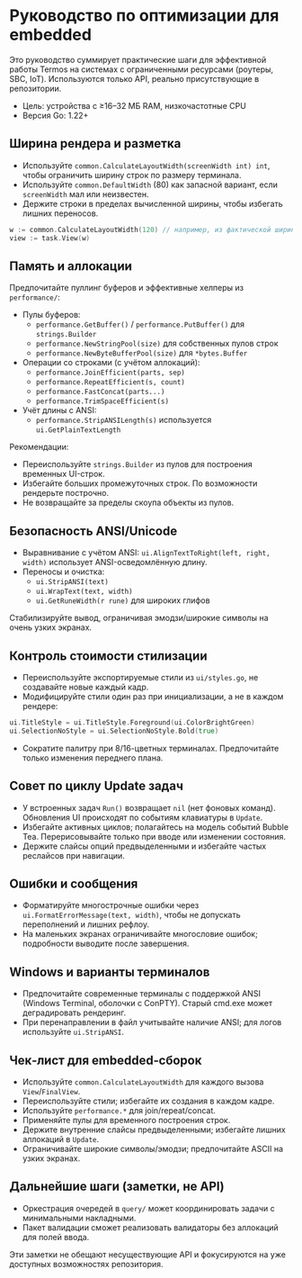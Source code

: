 # Руководство по оптимизации для embedded

Это руководство суммирует практические шаги для эффективной работы Termos на системах с ограниченными ресурсами (роутеры, SBC, IoT). Используются только API, реально присутствующие в репозитории.

- Цель: устройства с ≥16–32 МБ RAM, низкочастотные CPU
- Версия Go: 1.22+

## Ширина рендера и разметка

- Используйте `common.CalculateLayoutWidth(screenWidth int) int`, чтобы ограничить ширину строк по размеру терминала.
- Используйте `common.DefaultWidth` (80) как запасной вариант, если `screenWidth` мал или неизвестен.
- Держите строки в пределах вычисленной ширины, чтобы избегать лишних переносов.

```go
w := common.CalculateLayoutWidth(120) // например, из фактической ширины терминала
view := task.View(w)
```

## Память и аллокации

Предпочитайте пуллинг буферов и эффективные хелперы из `performance/`:

- Пулы буферов:
  - `performance.GetBuffer()` / `performance.PutBuffer()` для `strings.Builder`
  - `performance.NewStringPool(size)` для собственных пулов строк
  - `performance.NewByteBufferPool(size)` для `*bytes.Buffer`
- Операции со строками (с учётом аллокаций):
  - `performance.JoinEfficient(parts, sep)`
  - `performance.RepeatEfficient(s, count)`
  - `performance.FastConcat(parts...)`
  - `performance.TrimSpaceEfficient(s)`
- Учёт длины с ANSI:
  - `performance.StripANSILength(s)` используется `ui.GetPlainTextLength`

Рекомендации:
- Переиспользуйте `strings.Builder` из пулов для построения временных UI-строк.
- Избегайте больших промежуточных строк. По возможности рендерьте построчно.
- Не возвращайте за пределы скоупа объекты из пулов.

## Безопасность ANSI/Unicode

- Выравнивание с учётом ANSI: `ui.AlignTextToRight(left, right, width)` использует ANSI-осведомлённую длину.
- Переносы и очистка:
  - `ui.StripANSI(text)`
  - `ui.WrapText(text, width)`
  - `ui.GetRuneWidth(r rune)` для широких глифов

Стабилизируйте вывод, ограничивая эмодзи/широкие символы на очень узких экранах.

## Контроль стоимости стилизации

- Переиспользуйте экспортируемые стили из `ui/styles.go`, не создавайте новые каждый кадр.
- Модифицируйте стили один раз при инициализации, а не в каждом рендере:

```go
ui.TitleStyle = ui.TitleStyle.Foreground(ui.ColorBrightGreen)
ui.SelectionNoStyle = ui.SelectionNoStyle.Bold(true)
```

- Сократите палитру при 8/16-цветных терминалах. Предпочитайте только изменения переднего плана.

## Совет по циклу Update задач

- У встроенных задач `Run()` возвращает `nil` (нет фоновых команд). Обновления UI происходят по событиям клавиатуры в `Update`.
- Избегайте активных циклов; полагайтесь на модель событий Bubble Tea. Перерисовывайте только при вводе или изменении состояния.
- Держите слайсы опций предвыделенными и избегайте частых реслайсов при навигации.

## Ошибки и сообщения

- Форматируйте многострочные ошибки через `ui.FormatErrorMessage(text, width)`, чтобы не допускать переполнений и лишних рефлоу.
- На маленьких экранах ограничивайте многословие ошибок; подробности выводите после завершения.

## Windows и варианты терминалов

- Предпочитайте современные терминалы с поддержкой ANSI (Windows Terminal, оболочки с ConPTY). Старый cmd.exe может деградировать рендеринг.
- При перенаправлении в файл учитывайте наличие ANSI; для логов используйте `ui.StripANSI`.

## Чек‑лист для embedded‑сборок

- Используйте `common.CalculateLayoutWidth` для каждого вызова `View`/`FinalView`.
- Переиспользуйте стили; избегайте их создания в каждом кадре.
- Используйте `performance.*` для join/repeat/concat.
- Применяйте пулы для временного построения строк.
- Держите внутренние слайсы предвыделенными; избегайте лишних аллокаций в `Update`.
- Ограничивайте широкие символы/эмодзи; предпочитайте ASCII на узких экранах.

## Дальнейшие шаги (заметки, не API)

- Оркестрация очередей в `query/` может координировать задачи с минимальными накладными.
- Пакет валидации сможет реализовать валидаторы без аллокаций для полей ввода.

Эти заметки не обещают несуществующие API и фокусируются на уже доступных возможностях репозитория.
